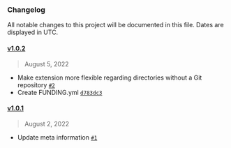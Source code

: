 ### Changelog 

 All notable changes to this project will be documented in this file. Dates are displayed in UTC.

 
#### [v1.0.2](https://github.com/PKief/vscode-copy-branch-name/compare/v1.0.1...v1.0.2) 

> August 5, 2022 

- Make extension more flexible regarding directories without a Git repository [`#2`](https://github.com/PKief/vscode-copy-branch-name/pull/2)
- Create FUNDING.yml [`d783dc3`](https://github.com/PKief/vscode-copy-branch-name/commit/d783dc3)
 
#### [v1.0.1](https://github.com/PKief/vscode-copy-branch-name/compare/v1.0.0...v1.0.1) 

> August 2, 2022 

- Update meta information [`#1`](https://github.com/PKief/vscode-copy-branch-name/pull/1)
